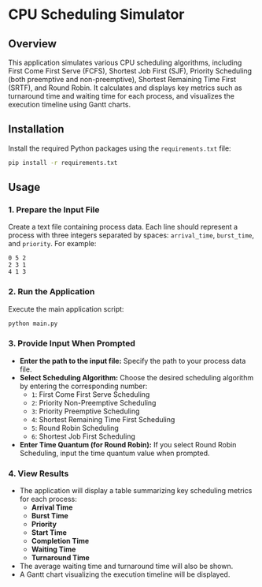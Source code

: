 # CPU Scheduling Simulator

## Overview

This application simulates various CPU scheduling algorithms, including First Come First Serve (FCFS), Shortest Job First (SJF), Priority Scheduling (both preemptive and non-preemptive), Shortest Remaining Time First (SRTF), and Round Robin. It calculates and displays key metrics such as turnaround time and waiting time for each process, and visualizes the execution timeline using Gantt charts.

## Installation

Install the required Python packages using the `requirements.txt` file:

```bash
pip install -r requirements.txt
```

## Usage

### 1. Prepare the Input File

Create a text file containing process data. Each line should represent a process with three integers separated by spaces: `arrival_time`, `burst_time`, and `priority`. For example:

```
0 5 2
2 3 1
4 1 3
```

### 2. Run the Application

Execute the main application script:

```bash
python main.py
```

### 3. Provide Input When Prompted

- **Enter the path to the input file:** Specify the path to your process data file.
- **Select Scheduling Algorithm:** Choose the desired scheduling algorithm by entering the corresponding number:
  - `1`: First Come First Serve Scheduling
  - `2`: Priority Non-Preemptive Scheduling
  - `3`: Priority Preemptive Scheduling
  - `4`: Shortest Remaining Time First Scheduling
  - `5`: Round Robin Scheduling
  - `6`: Shortest Job First Scheduling
- **Enter Time Quantum (for Round Robin):** If you select Round Robin Scheduling, input the time quantum value when prompted.

### 4. View Results

- The application will display a table summarizing key scheduling metrics for each process:
  - **Arrival Time**
  - **Burst Time**
  - **Priority**
  - **Start Time**
  - **Completion Time**
  - **Waiting Time**
  - **Turnaround Time**
- The average waiting time and turnaround time will also be shown.
- A Gantt chart visualizing the execution timeline will be displayed.
